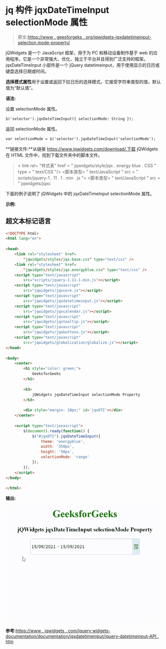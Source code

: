 # jq 构件 jqxDateTimeInput selectionMode 属性

> 原文:[https://www . geesforgeks . org/jqwidgets-jqxdatetimeinput-selection mode-property/](https://www.geeksforgeeks.org/jqwidgets-jqxdatetimeinput-selectionmode-property/)

jQWidgets 是一个 JavaScript 框架，用于为 PC 和移动设备制作基于 web 的应用程序。它是一个非常强大、优化、独立于平台并且得到广泛支持的框架。jqxDateTimeInput 小部件是一个 jQuery datetimeinput，用于使用显示的日历或键盘选择日期或时间。

**选择模式属性**用于设置或返回下拉日历的选择模式。它接受字符串类型的值，默认值为“默认值”。

**语法:**

设置 selectionMode 属性。

```html
$('selector').jqxDateTimeInput({ selectionMode: String });
```

返回 selectionMode 属性。

```html
var selectionMode = $('selector').jqxDateTimeInput('selectionMode');
```

**链接文件:**从链接 https://www.jqwidgets.com/download/.下载 jQWidgets 在 HTML 文件中，找到下载文件夹中的脚本文件。

> <link rel="”stylesheet”" href="”jqwidgets/styles/jqx.base.css”" type="”text/css”">
> < link rel= "样式表" href = " jqwidgets/style/jqx . energy blue . CSS " type = " text/CSS "/>
> <脚本类型= " text/JavaScript " src = " scripts/jquery-1 . 11 . 1 . min . js "></脚本>
> <脚本类型= " text/JavaScript " src = " jqwidgets/jqxc

下面的例子说明了 jQWidgets 中的 jqxDateTimeInput selectionMode 属性。

**示例:**

## 超文本标记语言

```html
<!DOCTYPE html>
<html lang="en">

<head>
    <link rel="stylesheet" href=
        "jqwidgets/styles/jqx.base.css" type="text/css" />
    <link rel="stylesheet" href=
        "jqwidgets/styles/jqx.energyblue.css" type="text/css" />
    <script type="text/javascript" 
        src="scripts/jquery-1.11.1.min.js"></script>
    <script type="text/javascript" 
        src="jqwidgets/jqxcore.js"></script>
    <script type="text/javascript" 
        src="jqwidgets/jqxdatetimeinput.js"></script>
    <script type="text/javascript" 
        src="jqwidgets/jqxcalendar.js"></script>
    <script type="text/javascript" 
        src="jqwidgets/jqxtooltip.js"></script>
    <script type="text/javascript" 
        src="jqwidgets/jqxbuttons.js"></script>
    <script type="text/javascript" 
        src="jqwidgets/globalization/globalize.js"></script>
</head>

<body>
    <center>
        <h1 style="color: green;">
            GeeksforGeeks
        </h1>

        <h3>
            jQWidgets jqxDateTimeInput selectionMode Property
        </h3>

        <div style="margin: 10px;" id='jqxDTI'></div>
    </center>

    <script type="text/javascript">
        $(document).ready(function() {
            $("#jqxDTI").jqxDateTimeInput({
                theme: 'energyblue',
                width: '350px',
                height: '50px',
                selectionMode: 'range'
            });
        });
    </script>
</body>

</html>
```

**输出:**

![](img/1f8b77555ee3b11215fe4f8d50b5063d.png)

**参考:**[https://www . jqwidgets . com/jquery widgets-documentation/documentation/jqxdatetimeinput/jquery-datetimeinput-API . htm](https://www.jqwidgets.com/jquery-widgets-documentation/documentation/jqxdatetimeinput/jquery-datetimeinput-api.htm)
